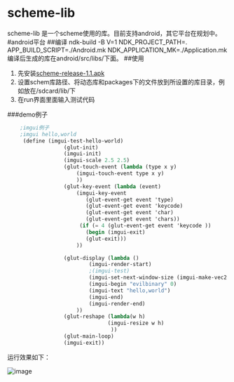 # scheme-lib
scheme-lib 是一个scheme使用的库。目前支持android，其它平台在规划中。
#android平台
##编译
ndk-build -B V=1 NDK_PROJECT_PATH=. APP_BUILD_SCRIPT=./Android.mk NDK_APPLICATION_MK=./Application.mk
编译后生成的库在android/src/libs/下面。
##使用
1. 先安装[scheme-release-1.1.apk][1]
2. 设置schem库路径、将动态库和packages下的文件放到所设置的库目录，例如放在/sdcard/lib/下
3. 在run界面里面输入测试代码

###demo例子
```scheme
	;imgui例子
	;imgui hello,world
     (define (imgui-test-hello-world)
                  (glut-init)
                  (imgui-init)
                  (imgui-scale 2.5 2.5)
                  (glut-touch-event (lambda (type x y)
                      (imgui-touch-event type x y)
                      ))
                  (glut-key-event (lambda (event)
                      (imgui-key-event
                         (glut-event-get event 'type)
                         (glut-event-get event 'keycode)
                         (glut-event-get event 'char)
                         (glut-event-get event 'chars))
                       (if (= 4 (glut-event-get event 'keycode ))
                         (begin (imgui-exit)
                         (glut-exit)))
                      ))

                  (glut-display (lambda ()
                          (imgui-render-start)
                          ;(imgui-test)
                          (imgui-set-next-window-size (imgui-make-vec2 200.0 140.0) 0)
                          (imgui-begin "evilbinary" 0)
                          (imgui-text "hello,world")
                          (imgui-end)
                          (imgui-render-end)
                      ))
                  (glut-reshape (lambda(w h)
                                (imgui-resize w h)
                                 ))
                  (glut-main-loop)
                  (imgui-exit))		
```
  运行效果如下：
  
  ![image](https://raw.githubusercontent.com/evilbinary/scheme-lib/master/android/screenshot/helloworld.png)    
  
  [1]: https://raw.githubusercontent.com/evilbinary/scheme-lib/master/android/apk/scheme-release-1.1.apk   "scheme apk"

